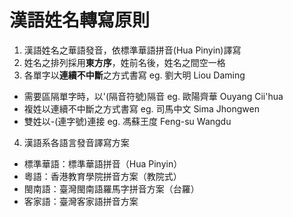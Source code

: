 # 漢語姓名轉寫原則
1. 漢語姓名之華語發音，依標準華語拼音(Hua Pinyin)譯寫
2. 姓名之排列採用**東方序**，姓前名後，姓名之間空一格
3. 各單字以**連續不中斷**之方式書寫 eg. 劉大明 Liou Daming
* 需要區隔單字時，以'(隔音符號)隔音 eg. 歐陽齊華 Ouyang Cii'hua
* 複姓以連續不中斷之方式書寫 eg. 司馬中文 Sima Jhongwen
* 雙姓以-(連字號)連接 eg. 馮蘇王度 Feng-su Wangdu
4. 漢語系各語言發音譯寫方案
* 標準華語：標準華語拼音（Hua Pinyin）
* 粵語：香港教育學院拼音方案（教院式）
* 閩南語：臺灣閩南語羅馬字拼音方案（台羅）
* 客家語：臺灣客家語拼音方案
